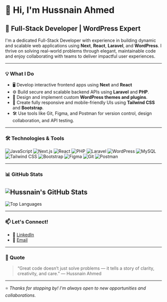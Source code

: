 # 👋 Hi, I'm Hussnain Ahmed

## 🚀 Full-Stack Developer | WordPress Expert

I'm a dedicated Full-Stack Developer with experience in building dynamic and scalable web applications using **Next**, **React**, **Laravel**, and **WordPress**. I thrive on solving real-world problems through elegant, maintainable code and enjoy collaborating with teams to deliver impactful user experiences.

---

### 💡 What I Do

- 🖥️ Develop interactive frontend apps using **Next** and **React** 
- ⚙️ Build secure and scalable backend APIs using **Laravel** and **PHP**.
- 🎨 Design and implement custom **WordPress themes and plugins**.
- 📱 Create fully responsive and mobile-friendly UIs using **Tailwind CSS** and **Bootstrap**.
- 🛠️ Use tools like Git, Figma, and Postman for version control, design collaboration, and API testing.

---

### 🛠️ Technologies & Tools

![JavaScript](https://img.shields.io/badge/-JavaScript-F7DF1E?logo=javascript&logoColor=black&style=flat)
![Next.js](https://img.shields.io/badge/-Next.js-000000?logo=next.js&logoColor=white&style=flat)
![React](https://img.shields.io/badge/-React-61DAFB?logo=react&logoColor=black&style=flat)
![PHP](https://img.shields.io/badge/-PHP-777BB4?logo=php&logoColor=white&style=flat)
![Laravel](https://img.shields.io/badge/-Laravel-FF2D20?logo=laravel&logoColor=white&style=flat)
![WordPress](https://img.shields.io/badge/-WordPress-21759B?logo=wordpress&logoColor=white&style=flat)
![MySQL](https://img.shields.io/badge/-MySQL-4479A1?logo=mysql&logoColor=white&style=flat)
![Tailwind CSS](https://img.shields.io/badge/-Tailwind_CSS-38B2AC?logo=tailwind-css&logoColor=white&style=flat)
![Bootstrap](https://img.shields.io/badge/-Bootstrap-563D7C?logo=bootstrap&logoColor=white&style=flat)
![Figma](https://img.shields.io/badge/-Figma-F24E1E?logo=figma&logoColor=white&style=flat)
![Git](https://img.shields.io/badge/-Git-F05032?logo=git&logoColor=white&style=flat)
![Postman](https://img.shields.io/badge/-Postman-FF6C37?logo=postman&logoColor=white&style=flat)

---

### 📊 GitHub Stats

![Hussnain's GitHub Stats](https://github-readme-stats.vercel.app/api?username=hussnain-143&show_icons=true&theme=radical)
-
![Top Languages](https://github-readme-stats.vercel.app/api/top-langs/?username=hussnain-143&layout=compact&theme=radical)

---

### 📫 Let's Connect!

- 🔗 [LinkedIn](https://www.linkedin.com/in/hussnain-ahmed143/)
- 📧 [Email](mailto:hussnainahmed143@gmail.com)

---

### 💭 Quote

>“Great code doesn’t just solve problems — it tells a story of clarity, creativity, and care.” — Hussnain Ahmed

---

⭐ *Thanks for stopping by! I'm always open to new opportunities and collaborations.*
